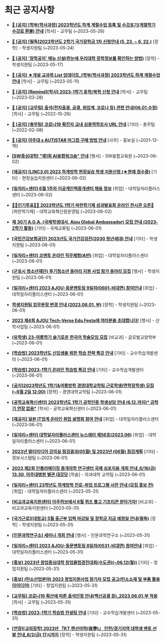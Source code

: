 # 최근 공지사항

* **[📌 [공지] [학부/학사과정] 2023학년도 하계 계절수업 등록 및 수강포기(계절학기 수강료 환불) 안내](http://ajou.ac.kr/kr/ajou/notice.do?mode=view&amp;articleNo=215210&amp;article.offset=0&amp;articleLimit=30)**
 [학사] - 교무팀 (~2023-05-26)

* **[📌 [공지] [필독]2023학년도 2학기 국가장학금 1차 신청안내 (5. 23. ~ 6. 22.)](http://ajou.ac.kr/kr/ajou/notice.do?mode=view&amp;articleNo=215084&amp;article.offset=0&amp;articleLimit=30)**
 [장학] - 학생지원팀 (~2023-05-24)

* **[📌 [공지] &#x27;장학공지&#x27; 메뉴 신설(한눈에 우리대학 장학정보를 확인하는 방법)](http://ajou.ac.kr/kr/ajou/notice.do?mode=view&amp;articleNo=214764&amp;article.offset=0&amp;articleLimit=30)**
 [장학] - 학생지원팀 (~2023-05-17)

* **[📌 [공지] ★개설 교과목 List 업데이트_[학부/학사과정] 2023학년도 하계 계절수업 안내](http://ajou.ac.kr/kr/ajou/notice.do?mode=view&amp;articleNo=214493&amp;article.offset=0&amp;articleLimit=30)**
 [학사] - 교무팀 (~2023-05-11)

* **[📌 [공지] [Remind][학사] 2023-1학기 휴학/복학 신청 안내](http://ajou.ac.kr/kr/ajou/notice.do?mode=view&amp;articleNo=212711&amp;article.offset=0&amp;articleLimit=30)**
 [학사] - 교무팀 (~2023-03-28)

* **[📌 [공지] [교무팀] 출석(전자출결, 공결, 취업계, 코로나 등) 관련 안내(06.01.수정)](http://ajou.ac.kr/kr/ajou/notice.do?mode=view&amp;articleNo=205552&amp;article.offset=0&amp;articleLimit=30)**
 [학사] - 교무팀 (~2022-10-26)

* **[📌 [공지] [총무팀] 코로나19 확진자 교내 심층역학조사 URL 안내](http://ajou.ac.kr/kr/ajou/notice.do?mode=view&amp;articleNo=180493&amp;article.offset=0&amp;articleLimit=30)**
 [기타] - 총무팀 (~2022-02-08)

* **[📌 [공지] 아주대 x AUTISTAR 머그컵 구매 방법 안내](http://ajou.ac.kr/kr/ajou/notice.do?mode=view&amp;articleNo=147976&amp;article.offset=0&amp;articleLimit=30)**
 [사무] - 홍보실 (~2021-12-16)

* **[[SW중심대학] &quot;제1회 AI융합워크숍&quot; 안내](http://ajou.ac.kr/kr/ajou/notice.do?mode=view&amp;articleNo=215407&amp;article.offset=0&amp;articleLimit=30)**
 [행사] - SW융합교육원 (~2023-06-02)

* **[[재공지] [LINC3.0] 2023 하계방학 현장실습 학생 지원신청 (★현재 접수중)](http://ajou.ac.kr/kr/ajou/notice.do?mode=view&amp;articleNo=215403&amp;article.offset=0&amp;articleLimit=30)**
 [기타] - 현장실습지원센터 (~2023-06-02)

* **[[일자리+센터] 6월 1주차 이공계인력중개센터 채용 정보](http://ajou.ac.kr/kr/ajou/notice.do?mode=view&amp;articleNo=215400&amp;article.offset=0&amp;articleLimit=30)**
 [취업] - 대학일자리플러스센터 (~2023-06-02)

* **[🧡💛인기투표🧡💛 2023학년도 1학기 파란학기제 성과발표회 온라인 전시관 오픈🎉](http://ajou.ac.kr/kr/ajou/notice.do?mode=view&amp;articleNo=215397&amp;article.offset=0&amp;articleLimit=30)**
 [파란학기제] - 대학교육혁신원운영팀 (~2023-06-02)

* **[제 30기 A.G.A. (국제학생대사, Ajou Global Ambassador) 모집 안내 (2023-2학기 활동)](http://ajou.ac.kr/kr/ajou/notice.do?mode=view&amp;articleNo=215385&amp;article.offset=0&amp;articleLimit=30)**
 [기타] - 국제교류팀 (~2023-06-01)

* **[[국민건강보험공단] 2023년도 국가건강검진(2030 청년세대) 안내](http://ajou.ac.kr/kr/ajou/notice.do?mode=view&amp;articleNo=215384&amp;article.offset=0&amp;articleLimit=30)**
 [기타] - 학생지원팀 (~2023-06-01)

* **[[일자리+센터] 코멘토 온라인 직무체험(A반)](http://ajou.ac.kr/kr/ajou/notice.do?mode=view&amp;articleNo=215382&amp;article.offset=0&amp;articleLimit=30)**
 [취업] - 대학일자리플러스센터 (~2023-06-01)

* **[(군포시 청소년재단) 후기청소년 동아리 지원 사업 참가 동아리 모집](http://ajou.ac.kr/kr/ajou/notice.do?mode=view&amp;articleNo=215377&amp;article.offset=0&amp;articleLimit=30)**
 [행사] - 학생지원팀 (~2023-06-01)

* **[[일자리+센터] 2023 AJOU-동문멘토링 9일차(0601-비대면) 참여안내](http://ajou.ac.kr/kr/ajou/notice.do?mode=view&amp;articleNo=215376&amp;article.offset=0&amp;articleLimit=30)**
 [취업] - 대학일자리플러스센터 (~2023-06-01)

* **[학생지원팀 업무분장 변경 안내 (2023.06.01. 부)](http://ajou.ac.kr/kr/ajou/notice.do?mode=view&amp;articleNo=215375&amp;article.offset=0&amp;articleLimit=30)**
 [장학] - 학생지원팀 (~2023-06-01)

* **[2023 제4회 AJOU Tech-Verse Edu Festa에 여러분을 초대합니다!](http://ajou.ac.kr/kr/ajou/notice.do?mode=view&amp;articleNo=215374&amp;article.offset=0&amp;articleLimit=30)**
 [행사] - 산학사업팀 (~2023-06-01)

* **[(유학생) 23-여름학기 슬기로운 한국어 학술모임 모집](http://ajou.ac.kr/kr/ajou/notice.do?mode=view&amp;articleNo=215371&amp;article.offset=0&amp;articleLimit=30)**
 [비교과] - 글로벌교양학부 (~2023-06-01)

* **[[학습법] 2023학년도 신입생을 위한 학습 전략 특강 안내](http://ajou.ac.kr/kr/ajou/notice.do?mode=view&amp;articleNo=215365&amp;article.offset=0&amp;articleLimit=30)**
 [기타] - 교수학습개발센터 (~2023-06-01)

* **[[학습법] 2023-1학기 온라인 학습법 특강 안내](http://ajou.ac.kr/kr/ajou/notice.do?mode=view&amp;articleNo=215364&amp;article.offset=0&amp;articleLimit=30)**
 [기타] - 교수학습개발센터 (~2023-06-01)

* **[[공지]2023학년도 1학기&amp;여름방학 경영대학교학팀 근로학생(면학장학생) 모집(~6월 2일 12:00)](http://ajou.ac.kr/kr/ajou/notice.do?mode=view&amp;articleNo=215361&amp;article.offset=0&amp;articleLimit=30)**
 [장학] - 경영대학교학팀 (~2023-06-01)

* **[[공학교육혁신센터] 2023학년도 1학기 공학인증 학생상담 안내 (6.12.까지)* 금학기 연장 없음*](http://ajou.ac.kr/kr/ajou/notice.do?mode=view&amp;articleNo=215359&amp;article.offset=0&amp;articleLimit=30)**
 [학사] - 공학교육혁신센터 (~2023-06-01)

* **[[재공지] 일본 IT업계 온라인 취업 설명회 참여 안내](http://ajou.ac.kr/kr/ajou/notice.do?mode=view&amp;articleNo=215355&amp;article.offset=0&amp;articleLimit=30)**
 [취업] - 대학일자리플러스센터 (~2023-06-01)

* **[[일자리+센터] 대학일자리플러스센터 뉴스레터 제56호(2023.06)](http://ajou.ac.kr/kr/ajou/notice.do?mode=view&amp;articleNo=215354&amp;article.offset=0&amp;articleLimit=30)**
 [취업] - 대학일자리플러스센터 (~2023-06-01)

* **[2023년 멀티미디어 강의실 점검결과(05월) 및 2023년 (06월) 점검계획](http://ajou.ac.kr/kr/ajou/notice.do?mode=view&amp;articleNo=215353&amp;article.offset=0&amp;articleLimit=30)**
 [기타] - 정보시스템팀 (~2023-06-01)

* **[2023 제2회 인플라메이징 중개의학 연구센터 국제 심포지움 개최 안내_6/16(금) 13:30, 아주대병원 별관 대강당](http://ajou.ac.kr/kr/ajou/notice.do?mode=view&amp;articleNo=215352&amp;article.offset=0&amp;articleLimit=30)**
 [학술] - 의과대학 교학팀 (~2023-06-01)

* **[[일자리+센터] 23학년도 하계방학 진로-취업 프로그램 사전 안내 (모집 홍보 전)](http://ajou.ac.kr/kr/ajou/notice.do?mode=view&amp;articleNo=215347&amp;article.offset=0&amp;articleLimit=30)**
 [취업] - 대학일자리플러스센터 (~2023-05-31)

* **[[비교과교육지원센터] 아주허브에서 6월 퀴즈 풀고 기프티콘 받아가자!](http://ajou.ac.kr/kr/ajou/notice.do?mode=view&amp;articleNo=215343&amp;article.offset=0&amp;articleLimit=30)**
 [비교과] - 비교과교육지원센터 (~2023-05-31)

* **[[국가근로][대청교] 5월 출근부 입력 마감일 및 장학금 지급 예정일 안내(필독)](http://ajou.ac.kr/kr/ajou/notice.do?mode=view&amp;articleNo=215322&amp;article.offset=0&amp;articleLimit=30)**
 [장학] - 학생지원팀 (~2023-05-31)

* **[[인문과학연구소] 세미나 개최 안내](http://ajou.ac.kr/kr/ajou/notice.do?mode=view&amp;articleNo=215317&amp;article.offset=0&amp;articleLimit=30)**
 [행사] - 인문과학연구소 (~2023-05-31)

* **[[일자리+센터] 2023 AJOU-동문멘토링 8일차(0531-비대면) 참여안내](http://ajou.ac.kr/kr/ajou/notice.do?mode=view&amp;articleNo=215315&amp;article.offset=0&amp;articleLimit=30)**
 [취업] - 대학일자리플러스센터 (~2023-05-31)

* **[[홍보] 2023년 창업중심대학 창업클럽경진대회(수도권)(~06.12(월))](http://ajou.ac.kr/kr/ajou/notice.do?mode=view&amp;articleNo=215313&amp;article.offset=0&amp;articleLimit=30)**
 [기타] - 창업지원팀 (~2023-05-31)

* **[[홍보] (탄소산업분야) 2023 창업지원사업 참가자 모집 공고(탄소소재 및 부품 활용 아이디어)](http://ajou.ac.kr/kr/ajou/notice.do?mode=view&amp;articleNo=215311&amp;article.offset=0&amp;articleLimit=30)**
 [기타] - 창업지원팀 (~2023-05-31)

* **[[교무팀] 코로나19 확산에 따른 출석인정 안내(백신공결 등)_2023.06.01.부 적용](http://ajou.ac.kr/kr/ajou/notice.do?mode=view&amp;articleNo=215308&amp;article.offset=0&amp;articleLimit=30)**
 [학사] - 교무팀 (~2023-05-31)

* **[[학습법] 2023-1학기 학습법 컨설팅 안내](http://ajou.ac.kr/kr/ajou/notice.do?mode=view&amp;articleNo=215301&amp;article.offset=0&amp;articleLimit=30)**
 [기타] - 교수학습개발센터 (~2023-05-31)

* **[[연장][교외장학] 2023년 『KT 랜선야학(夜學)』 인천/경기지역 대학생 멘토 선발 안내_6/2(금) 17시까지](http://ajou.ac.kr/kr/ajou/notice.do?mode=view&amp;articleNo=215298&amp;article.offset=0&amp;articleLimit=30)**
 [장학] - 학생지원팀 (~2023-05-31)
